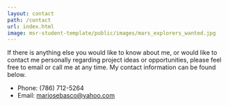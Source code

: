 ```yaml
---
layout: contact
path: /contact
url: index.html
image: msr-student-template/public/images/mars_explorers_wanted.jpg
---
```


If there is anything else you would like to know about me, or would like to contact me personally regarding project ideas or opportunities, please feel free to email or call me at any time. My contact information can be found below.

* Phone: (786) 712-5264
* Email: mariosebasco@yahoo.com
